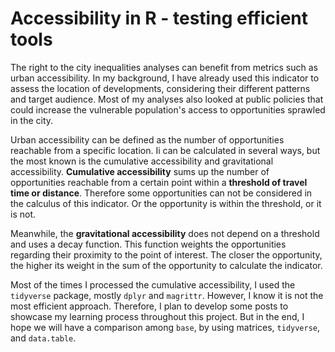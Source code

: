 # Accessibility in R - testing efficient tools

The right to the city inequalities analyses can benefit from metrics such as urban accessibility. In my background, I have already used this indicator to assess the location of developments, considering their different patterns and target audience. Most of my analyses also looked at public policies that could increase the vulnerable population's access to opportunities sprawled in the city.

Urban accessibility can be defined as the number of opportunities reachable from a specific location. Ii can be calculated in several ways, but the most known is the cumulative accessibility and gravitational accessibility. **Cumulative accessibility** sums up the number of opportunities reachable from a certain point within a **threshold of travel time or distance**. Therefore some opportunities can not be considered in the calculus of this indicator. Or the opportunity is within the threshold, or it is not.

Meanwhile, the **gravitational accessibility** does not depend on a threshold and uses a decay function. This function weights the opportunities regarding their proximity to the point of interest. The closer the opportunity, the higher its weight in the sum of the opportunity to calculate the indicator.

Most of the times I processed the cumulative accessibility, I used the `tidyverse` package, mostly `dplyr` and `magrittr`. However, I know it is not the most efficient approach. Therefore, I plan to develop some posts to showcase my learning process throughout this project. But in the end, I hope we will have a comparison among `base`, by using matrices, `tidyverse`, and `data.table`.